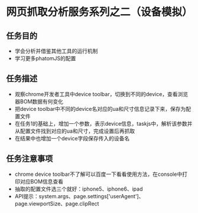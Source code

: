 
# 网页抓取分析服务系列之二（设备模拟）

## 任务目的
- 学会分析并借鉴其他工具的运行机制
- 学习更多phatomJS的配置
## 任务描述
- 观察chrome开发者工具中device toolbar，切换到不同的device，查看浏览器BOM数据有何变化
- 把device toolbar中不同的device名对应的ua和尺寸信息记录下来，保存为配置文件
- 在任务1的基础上，增加一个参数，表示device信息，taskjs中，解析该参数并从配置文件找到对应的ua和尺寸，完成设置后再抓取
- 在结果中也增加一个device字段保存传入的设备名
## 任务注意事项
- chrome device toolbar不了解可以百度一下看看使用方法，在console中打印对应BOM信息查看
- 抽取的配置文件选三个就好：iphone5、iphone6、ipad
- API提示：system.args、page.settings['userAgent']、page.viewportSize、page.clipRect